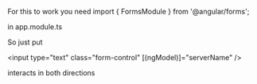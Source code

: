 For this to work you need
import { FormsModule } from '@angular/forms';

in app.module.ts

So just put

<input type="text" class="form-control" [(ngModel)]="serverName" />

interacts in both directions
